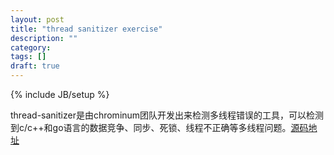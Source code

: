 ```yaml
---
layout: post
title: "thread sanitizer exercise"
description: ""
category: 
tags: []
draft: true
---
```

{% include JB/setup %}

thread-sanitizer是由chrominum团队开发出来检测多线程错误的工具，可以检测到c/c++和go语言的数据竞争、同步、死锁、线程不正确等多线程问题。[源码地址](https://code.google.com/p/thread-sanitizer/)




